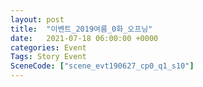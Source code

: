 ```yaml
---
layout: post
title:  "이벤트_2019여름_0화_오프닝"
date:   2021-07-18 06:00:00 +0000
categories: Event
Tags: Story Event
SceneCode: ["scene_evt190627_cp0_q1_s10"]
---
```

